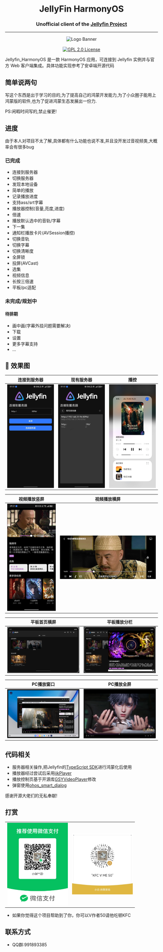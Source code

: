 <h1 align="center">JellyFin HarmonyOS</h1>
<h3 align="center">Unofficial client of the <a href="https://jellyfin.org">Jellyfin Project</a></h3>

---

<p align="center">
<img alt="Logo Banner" src="https://raw.githubusercontent.com/jellyfin/jellyfin-ux/master/branding/SVG/banner-logo-solid.svg?sanitize=true"/>
<br/>
<br/>
<a href="https://github.com/chashaochang/JellyFin_HarmonyOS">
<img alt="GPL 2.0 License" src="https://img.shields.io/github/license/jellyfin/jellyfin-android.svg"/>
</a>

Jellyfin_HarmonyOS 是一款 HarmonyOS 应用，可连接到 Jellyfin 实例并与官方 Web 客户端集成。具体功能实现参考了安卓端开源代码

## 简单说两句
写这个东西是出于学习的目的,为了提高自己的鸿蒙开发能力,为了小众圈子能用上鸿蒙版的软件,也为了促进鸿蒙生态发展出一份力.

PS:闲暇时间写的,禁止催更!

## 进度
由于本人对项目不太了解,具体都有什么功能也说不准,并且没开发过音视频类,大概率会有很多bug

### 已完成

- 连接到服务器
- 切换服务器
- 发现本地设备
- 简单的播放
- 记录播放进度
- 支持ass/srt字幕
- 播放器控制(音量,亮度,进度)
- 倍速
- 播放默认选中的音轨/字幕
- 下一集
- 通知栏播放卡片(AVSession播控)
- 切换音轨
- 切换字幕
- 切换清晰度
- 全屏锁
- 投屏(AVCast)
- 选集
- 视频信息
- 长按三倍速
- 平板/pc适配

### 未完成/规划中

#### 待排期
- 画中画(字幕外挂问题需要解决)
- 下载
- 设置
- 更多字幕支持
- ...

🧬 效果图
------------

|                            连接到服务器                            |                              现有服务器                              |                              播控                               |
|:------------------------------------------------------------:|:---------------------------------------------------------------:|:-------------------------------------------------------------:|
| <img src="screenshots/connect.jpg" width="200" alt="连接到服务器"> | <img src="screenshots/findserver.jpg" width="200" alt="现有服务器"> | <img src="screenshots/avsession.jpg" width="200" alt="播控"> |

|                            视频播放竖屏                            |                            视频播放横屏                             |
|:------------------------------------------------------------:|:-------------------------------------------------------------:|
| <img src="screenshots/shuping.jpg" width="200" alt="视频播放竖屏"> | <img src="screenshots/hengping.jpg" width="400" alt="视频播放横屏"> |

|                             平板首页横屏                              |                             平板播放分栏                              |
|:---------------------------------------------------------------:|:---------------------------------------------------------------:|
| <img src="screenshots/pad_shouye.png" width="400" alt="视频播放竖屏"> | <img src="screenshots/pad_fenlan.png" width="400" alt="视频播放横屏"> |

|                              PC播放窗口                               |                              PC播放全屏                              |
|:-----------------------------------------------------------------:|:----------------------------------------------------------------:|
| <img src="screenshots/pc_chuangkou.png" width="400" alt="视频播放竖屏"> | <img src="screenshots/pc_quanping.png" width="400" alt="视频播放横屏"> |

## 代码相关

- 服务器相关操作,把Jellyfin的<a href="https://github.com/jellyfin/jellyfin-sdk-typescript">TypeScript SDK</a>进行鸿蒙化后使用
- 播放器经过尝试后采用<a href="https://ohpm.openharmony.cn/#/cn/detail/@ohos%2Fijkplayer">ijkPlayer</a>
- 播放控制页基于开源库<a href="https://gitee.com/openharmony-tpc/openharmony_tpc_samples/tree/master/GSYVideoPlayer">GSYVideoPlayer</a>修改
- 弹窗使用<a href="https://github.com/xdd666t/ohos_smart_dialog">ohos_smart_dialog</a>

感谢开源大佬们的无私奉献!

## 打赏

|                                                         |                                                    |
|:-------------------------------------------------------:|:--------------------------------------------------:|
| <img src="screenshots/shoukuan.jpg" width="200" alt=""> | <img src="screenshots/v50.jpg" width="200" alt=""> |

- 如果你觉得这个项目帮助到了你，你可以V作者50请他吃顿KFC

## 联系方式

- QQ群:991893385